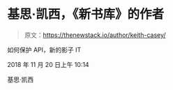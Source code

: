 # 基思·凯西，《新书库》的作者

> 原文：<https://thenewstack.io/author/keith-casey/>

如何保护 API，新的影子 IT

2018 年 11 月 20 日上午 10:14

基思·凯西